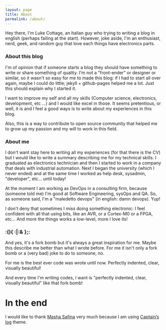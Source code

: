 ```yaml
---
layout: page
title: About
permalink: /about/
---
```


Hey there,
I'm Luke Cottage, an Italian guy who trying to writing a blog in english (perhaps failing at the start).
However, joke aside, I'm an enthusiast, nerd, geek, and random guy that love each things have electronics parts.

### About this blog

I'm of opinion that if someone starts a blog they should have something to write or share something of quality.
I'm not a "front-ender" or designer or similar, so it wasn't so easy for me to made this blog:
if I had to start all over again, maybe I could do little; jekyll + github-pages helped me a lot.
Just this should explain why I started it.

I want to improve my self and all my skills (Computer science, electronics, development, etc ...) and I would like excel in those.
It seems pretentious, or well, it is and I feel a good ways is to write about my experiences in this blog.

Also, this is a way to contribute to open source community that helped me to grow up my passion and my will to work in this field.

### About me

I don't want stay here to writing all my experiences (for that there is the CV) but I would like to write a summary describing me for my technical skills.
I graduated as electronics technician and then I started to work in a company that deals with industrial automation.
Next I began the university (which I never ended) and at the same time I worked as help desk, sysadmin, "developer", etc... until today!

At the moment I am working as DevOps in a consulting firm, because (someone told me) I'm good at Software Engineering, sysOps and QA.
So, as someone said, I'm a "maledetto devops" (in english: damn devops).
Yup!

I don't deny that sometimes I miss doing something electronic:
I feel confident with all that using bits, like an AVR, or a Cortex-M0 or a FPGA, etc...
And more the things works a low-level, more I love its!

### :(){ :|:& };:

And yes, it's a fork bomb but it's always a great inspiration for me.
Maybe this describe me better than what I wrote before.
For me it isn't only a fork bomb or a (very bad) joke to do to someone, no.

For me is the best ever code was wrote until now.
Perfectly indented, clear, visually beautiful!

And every time I'm writing codes, I want is "perfectly indented, clear, visually beautiful" like that fork bomb!

# In the end

I would like to thank [Masha Safina](http://masha.space) very much because I am using [Captain’s log](https://github.com/mashlo/captains-log) theme.
